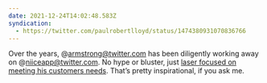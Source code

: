 ```yaml
---
date: 2021-12-24T14:02:48.583Z
syndication:
  - https://twitter.com/paulrobertlloyd/status/1474380931070836766
---
```


Over the years, @armstrong@twitter.com has been diligently working away on @niiceapp@twitter.com. No hype or bluster, just [laser focused on meeting his customers needs](https://youtube.com/watch?v=4ohNijJk6V8). That’s pretty inspirational, if you ask me.
